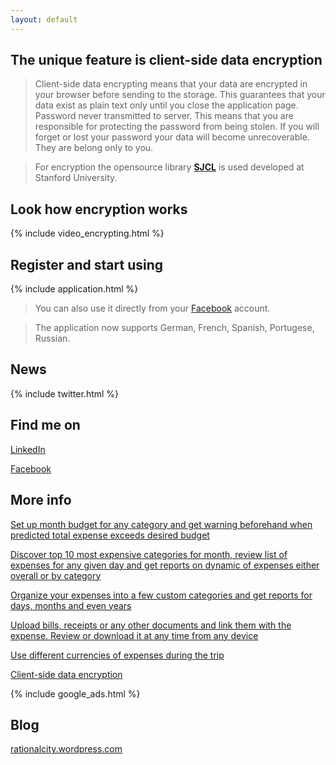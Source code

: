 ```yaml
---
layout: default
---
```


## The unique feature is client-side data encryption

> Client-side data encrypting means that your data are encrypted in your browser before sending to the storage. This guarantees that your data exist as plain text only until you close the application page. Password never transmitted to server. This means that you are responsible for protecting the password from being stolen. If you will forget or lost your password your data will become unrecoverable. They are belong only to you. 

> For encryption the opensource library [**SJCL**](https://crypto.stanford.edu/sjcl/) is used developed at Stanford University.

## Look how encryption works

{% include video_encrypting.html %}

## Register and start using

{% include application.html %}

> You can also use it directly from your [Facebook](https://apps.facebook.com/xpenses) account.

> The application now supports German, French, Spanish, Portugese, Russian.

## News

{% include twitter.html %}

## Find me on

[LinkedIn](https://ru.linkedin.com/pub/dmitry-morozov/59/90a/794)

[Facebook](https://www.facebook.com/profile.php?id=100004082021870)

## More info

[Set up month budget for any category and get warning beforehand when predicted total expense exceeds desired budget](https://dvmorozov.github.io/expenses/budget-management)

[Discover top 10 most expensive categories for month, review list of expenses for any given day and get reports on dynamic of expenses either overall or by category](https://dvmorozov.github.io/expenses/expense-reporting)

[Organize your expenses into a few custom categories and get reports for days, months and even years](https://dvmorozov.github.io/expenses/expense-tracking)

[Upload bills, receipts or any other documents and link them with the expense. Review or download it at any time from any device](https://dvmorozov.github.io/expenses/how-to-associate-bills-and-receipts-with-expense)

[Use different currencies of expenses during the trip](https://dvmorozov.github.io/expenses/how-to-track-multicurrency-expenses)

[Client-side data encryption](https://dvmorozov.github.io/expenses/client-side-data-encryption)

{% include google_ads.html %}

## Blog

[rationalcity.wordpress.com](https://rationalcity.wordpress.com)
